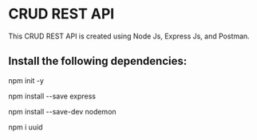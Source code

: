 # CRUD REST API

This CRUD REST API is created using Node Js, Express Js, and Postman.

## Install the following dependencies:

npm init -y

npm install --save express

npm install --save-dev nodemon

npm i uuid  
